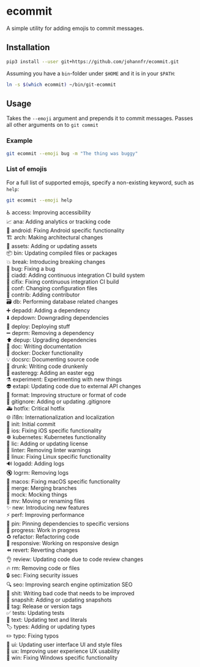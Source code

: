 # ecommit

A simple utility for adding emojis to commit messages.

## Installation

```bash
pip3 install --user git+https://github.com/johannfr/ecommit.git
```
Assuming you have a `bin`-folder under `$HOME` and it is in your `$PATH`:
```bash
ln -s $(which ecommit) ~/bin/git-ecommit
```

## Usage

Takes the `--emoji` argument and prepends it to commit messages. Passes all other arguments on to `git commit`

### Example
```bash
git ecommit --emoji bug -m "The thing was buggy"
```
### List of emojis
For a full list of supported emojis, specify a non-existing keyword, such as `help`:
```bash
git ecommit --emoji help
```

♿ access: Improving accessibility<br />
📈 ana: Adding analytics or tracking code<br />
🤖 android: Fixing Android specific functionality<br />
🏗 arch: Making architectural changes<br />
🍱 assets: Adding or updating assets<br />
📦 bin: Updating compiled files or packages<br />
💥 break: Introducing breaking changes<br />
🐛 bug: Fixing a bug<br />
👷 ciadd: Adding continuous integration CI build system<br />
💚 cifix: Fixing continuous integration CI build<br />
🔧 conf: Changing configuration files<br />
👥 contrib: Adding contributor<br />
🗃 db: Performing database related changes<br />
➕ depadd: Adding a dependency<br />
⬇️ depdown: Downgrading dependencies<br />
🚀 deploy: Deploying stuff<br />
➖ deprm: Removing a dependency<br />
⬆️ depup: Upgrading dependencies<br />
📝 doc: Writing documentation<br />
🐳 docker: Docker functionality<br />
💡 docsrc: Documenting source code<br />
🍻 drunk: Writing code drunkenly<br />
🥚 easteregg: Adding an easter egg<br />
⚗ experiment: Experimenting with new things<br />
👽 extapi: Updating code due to external API changes<br />
🎨 format: Improving structure or format of code<br />
🙈 gitignore: Adding or updating .gitignore<br />
🚑 hotfix: Critical hotfix<br />
🌐 i18n: Internationalization and localization<br />
🎉 init: Initial commit<br />
🍏 ios: Fixing iOS specific functionality<br />
☸️ kubernetes: Kubernetes functionality<br />
📄 lic: Adding or updating license<br />
🚨 linter: Removing linter warnings<br />
🐧 linux: Fixing Linux specific functionality<br />
🔊 logadd: Adding logs<br />
🔇 logrm: Removing logs<br />
🍎 macos: Fixing macOS specific functionality<br />
🔀 merge: Merging branches<br />
🤡 mock: Mocking things<br />
🚚 mv: Moving or renaming files<br />
✨ new: Introducing new features<br />
⚡️ perf: Improving performance<br />
📌 pin: Pinning dependencies to specific versions<br />
🚧 progress: Work in progress<br />
♻️ refactor: Refactoring code<br />
📱 responsive: Working on responsive design<br />
⏪ revert: Reverting changes<br />
👌 review: Updating code due to code review changes<br />
🔥 rm: Removing code or files<br />
🔒 sec: Fixing security issues<br />
🔍 seo: Improving search engine optimization SEO<br />
💩 shit: Writing bad code that needs to be improved<br />
📸 snapshit: Adding or updating snapshots<br />
🔖 tag: Release or version tags<br />
✅ tests: Updating tests<br />
💬 text: Updating text and literals<br />
🏷️ types: Adding or updating types<br />
✏️ typo: Fixing typos<br />
💄 ui: Updating user interface UI and style files<br />
🚸 ux: Improving user experience UX usability<br />
🏁 win: Fixing Windows specific functionality<br />
